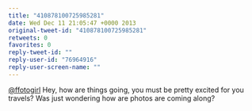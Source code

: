 ```yaml
---
title: "410878100725985281"
date: Wed Dec 11 21:05:47 +0000 2013
original-tweet-id: "410878100725985281"
retweets: 0
favorites: 0
reply-tweet-id: ""
reply-user-id: "76964916"
reply-user-screen-name: ""
---
```

<a href="https://twitter.com/ffotogirl">@ffotogirl</a> Hey, how are things going, you must be pretty excited for you travels?  Was just wondering how are photos are coming along?

